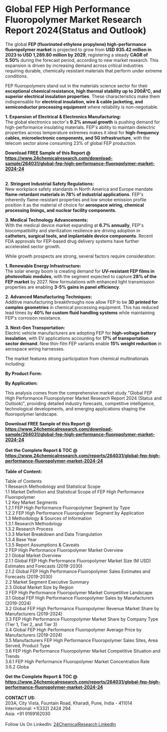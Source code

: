 <h1>Global FEP High Performance Fluoropolymer Market Research Report 2024(Status and Outlook)</h1><p>The global <strong>FEP (fluorinated ethylene propylene) high-performance fluoropolymer market</strong> is projected to grow from <strong>USD 935.42 million in 2023 to USD 1,289.80 million by 2029</strong>, registering a steady <strong>CAGR of 5.50%</strong> during the forecast period, according to new market research. This expansion is driven by increasing demand across critical industries requiring durable, chemically resistant materials that perform under extreme conditions.</p><p>FEP fluoropolymers stand out in the materials science sector for their <strong>exceptional chemical resistance, high thermal stability up to 200Â°C, and superior electrical insulation properties</strong>. These characteristics make them indispensable for <strong>electrical insulation, wire &amp; cable jacketing, and semiconductor processing equipment</strong> where reliability is non-negotiable.</p><p><strong>1. Expansion of Electrical &amp; Electronics Manufacturing:</strong><br>
The global electronics sector's <strong>9.2% annual growth</strong> is pushing demand for high-performance insulating materials. FEP's ability to maintain dielectric properties across temperature extremes makes it ideal for <strong>high-frequency cables, microelectronic components, and 5G infrastructure</strong>, with the telecom sector alone consuming 23% of global FEP production.</p><div><b>Download FREE Sample of this Report @ 
            <a href="https://www.24chemicalresearch.com/download-sample/264031/global-fep-high-performance-fluoropolymer-market-2024-24">
            https://www.24chemicalresearch.com/download-sample/264031/global-fep-high-performance-fluoropolymer-market-2024-24</a></b></div><br><p><strong>2. Stringent Industrial Safety Regulations:</strong><br>
New workplace safety standards in North America and Europe mandate <strong>flame-retardant materials in 78% of industrial applications</strong>. FEP's inherently flame-resistant properties and low smoke emission profile position it as the material of choice for <strong>aerospace wiring, chemical processing linings, and nuclear facility components</strong>.</p><p><strong>3. Medical Technology Advancements:</strong><br>
With the medical device market expanding at <strong>6.7% annually</strong>, FEP's biocompatibility and sterilization resilience are driving adoption in <strong>catheters, surgical tools, and implantable device components</strong>. Recent FDA approvals for FEP-based drug delivery systems have further accelerated sector growth.</p><p>While growth prospects are strong, several factors require consideration:</p><p><strong>1. Renewable Energy Infrastructure:</strong><br>
The solar energy boom is creating demand for <strong>UV-resistant FEP films in photovoltaic modules</strong>, with the segment expected to capture <strong>28% of the FEP market</strong> by 2027. New formulations with enhanced light transmission properties are enabling <strong>3-5% gains in panel efficiency</strong>.</p><p><strong>2. Advanced Manufacturing Techniques:</strong><br>
Additive manufacturing breakthroughs now allow FEP to be <strong>3D printed for complex geometries</strong> in chemical processing equipment. This has reduced lead times by <strong>40% for custom fluid handling systems</strong> while maintaining FEP's corrosion resistance.</p><p><strong>3. Next-Gen Transportation:</strong><br>
Electric vehicle manufacturers are adopting FEP for <strong>high-voltage battery insulation</strong>, with EV applications accounting for <strong>17% of transportation sector demand</strong>. New thin-film FEP variants enable <strong>15% weight reduction</strong> in aerospace wiring harnesses.</p><p>The market features strong participation from chemical multinationals including:</p><p><strong>By Product Form:</strong></p><p><strong>By Application:</strong></p><p>This analysis comes from the comprehensive market study "Global FEP High Performance Fluoropolymer Market Research Report 2024 (Status and Outlook)", providing detailed industry forecasts, competitive intelligence, technological developments, and emerging applications shaping the fluoropolymer landscape.</p><div><b>Download FREE Sample of this Report @ 
            <a href="https://www.24chemicalresearch.com/download-sample/264031/global-fep-high-performance-fluoropolymer-market-2024-24">
            https://www.24chemicalresearch.com/download-sample/264031/global-fep-high-performance-fluoropolymer-market-2024-24</a></b></div><br><div><b>Get the Complete Report & TOC @ 
            <a href="https://www.24chemicalresearch.com/reports/264031/global-fep-high-performance-fluoropolymer-market-2024-24">
            https://www.24chemicalresearch.com/reports/264031/global-fep-high-performance-fluoropolymer-market-2024-24</a></b></div><br>
            <b>Table of Content:</b><p>Table of Contents<br />
1 Research Methodology and Statistical Scope<br />
1.1 Market Definition and Statistical Scope of FEP High Performance Fluoropolymer<br />
1.2 Key Market Segments<br />
1.2.1 FEP High Performance Fluoropolymer Segment by Type<br />
1.2.2 FEP High Performance Fluoropolymer Segment by Application<br />
1.3 Methodology & Sources of Information<br />
1.3.1 Research Methodology<br />
1.3.2 Research Process<br />
1.3.3 Market Breakdown and Data Triangulation<br />
1.3.4 Base Year<br />
1.3.5 Report Assumptions & Caveats<br />
2 FEP High Performance Fluoropolymer Market Overview<br />
2.1 Global Market Overview<br />
2.1.1 Global FEP High Performance Fluoropolymer Market Size (M USD) Estimates and Forecasts (2019-2030)<br />
2.1.2 Global FEP High Performance Fluoropolymer Sales Estimates and Forecasts (2019-2030)<br />
2.2 Market Segment Executive Summary<br />
2.3 Global Market Size by Region<br />
3 FEP High Performance Fluoropolymer Market Competitive Landscape<br />
3.1 Global FEP High Performance Fluoropolymer Sales by Manufacturers (2019-2024)<br />
3.2 Global FEP High Performance Fluoropolymer Revenue Market Share by Manufacturers (2019-2024)<br />
3.3 FEP High Performance Fluoropolymer Market Share by Company Type (Tier 1, Tier 2, and Tier 3)<br />
3.4 Global FEP High Performance Fluoropolymer Average Price by Manufacturers (2019-2024)<br />
3.5 Manufacturers FEP High Performance Fluoropolymer Sales Sites, Area Served, Product Type<br />
3.6 FEP High Performance Fluoropolymer Market Competitive Situation and Trends<br />
3.6.1 FEP High Performance Fluoropolymer Market Concentration Rate<br />
3.6.2 Globa</p><div><b>Get the Complete Report & TOC @ 
            <a href="https://www.24chemicalresearch.com/reports/264031/global-fep-high-performance-fluoropolymer-market-2024-24">
            https://www.24chemicalresearch.com/reports/264031/global-fep-high-performance-fluoropolymer-market-2024-24</a></b></div><br><b>CONTACT US:</b><br>
            203A, City Vista, Fountain Road, Kharadi, Pune, India - 411014<br>
            International: +1(332) 2424 294<br>
            Asia: +91 9169162030 <br><br>
            Follow Us On LinkedIn: <a href="https://www.linkedin.com/company/24chemicalresearch/">24ChemicalResearch LinkedIn</a>